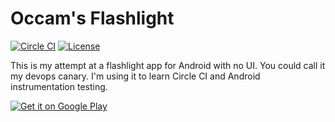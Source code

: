 # Occam's Flashlight

[![Circle CI](https://circleci.com/gh/epeterson320/flashlight.svg?style=shield)]()
[![License](https://img.shields.io/badge/license-Apache%20License%202.0-blue.svg?style=flat)]()

This is my attempt at a flashlight app for Android with no UI. You could call
it my devops canary. I'm using it to learn Circle CI and Android
instrumentation testing.

[![Get it on Google Play](https://play.google.com/intl/en_us/badges/images/generic/en_badge_web_generic.png "Text")](https://play.google.com/store/apps/details?id=co.ericp.flashlight&pcampaignid=MKT-Other-global-all-co-prtnr-py-PartBadge-Mar2515-1)

